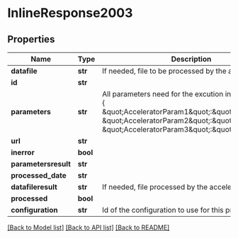 # InlineResponse2003

## Properties
Name | Type | Description | Notes
------------ | ------------- | ------------- | -------------
**datafile** | **str** | If needed, file to be processed by the accelerator. | [optional] 
**id** | **str** |  | [optional] 
**parameters** | **str** | All parameters need for the excution in JSON format : {     \&quot;AcceleratorParam1\&quot;:\&quot;value1\&quot;,    \&quot;AcceleratorParam2\&quot;:\&quot;value2\&quot;,    \&quot;AcceleratorParam3\&quot;:\&quot;value3\&quot;} | [optional] 
**url** | **str** |  | [optional] 
**inerror** | **bool** |  | [optional] 
**parametersresult** | **str** |  | [optional] 
**processed_date** | **str** |  | [optional] 
**datafileresult** | **str** | If needed, file  processed by the accelerator. | [optional] 
**processed** | **bool** |  | [optional] 
**configuration** | **str** | Id of the configuration to use for this process | 

[[Back to Model list]](../README.md#documentation-for-models) [[Back to API list]](../README.md#documentation-for-api-endpoints) [[Back to README]](../README.md)


